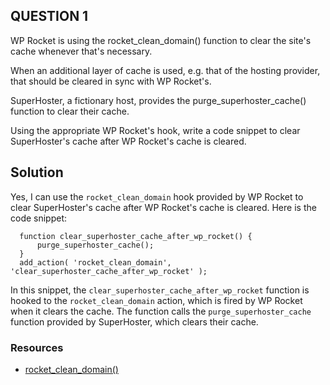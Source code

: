 ## QUESTION 1

WP Rocket is using the rocket_clean_domain() function to clear the site's cache whenever that's necessary.

When an additional layer of cache is used, e.g. that of the hosting provider, that should be cleared in sync with WP Rocket's.

SuperHoster, a fictionary host, provides the purge_superhoster_cache() function to clear their cache.

Using the appropriate WP Rocket's hook, write a code snippet to clear SuperHoster's cache after WP Rocket's cache is cleared.

## Solution

Yes, I can use the `rocket_clean_domain` hook provided by WP Rocket to clear SuperHoster's cache after WP Rocket's cache is cleared. Here is the code snippet:

```
  function clear_superhoster_cache_after_wp_rocket() {
      purge_superhoster_cache();
  }
  add_action( 'rocket_clean_domain', 'clear_superhoster_cache_after_wp_rocket' );
```

In this snippet, the `clear_superhoster_cache_after_wp_rocket` function is hooked to the `rocket_clean_domain` action, which is fired by WP Rocket when it clears the cache. The function calls the `purge_superhoster_cache` function provided by SuperHoster, which clears their cache.

### Resources

- [rocket_clean_domain()](https://docs.wp-rocket.me/article/92-rocketcleandomain)
